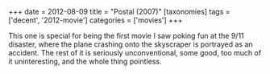 +++
date = 2012-08-09
title = "Postal (2007)"
[taxonomies]
tags = ['decent', '2012-movie']
categories = ['movies']
+++

This one is special for being the first movie I saw poking fun at the
9/11 disaster, where the plane crashing onto the skyscraper is portrayed
as an accident. The rest of it is seriously unconventional, some good,
too much of it uninteresting, and the whole thing pointless.
